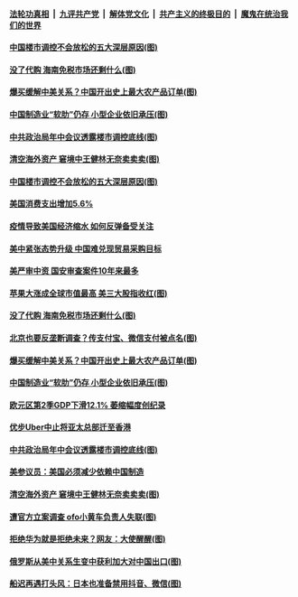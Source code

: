 

####  [法轮功真相](../../../../basic/blob/master/README.md?t=08020302) &nbsp;|&nbsp; [九评共产党](../../../../9ping.md/blob/master/README.md?t=08020302) &nbsp;|&nbsp; [解体党文化](../../../../jtdwh.md/blob/master/README.md?t=08020302)  &nbsp;|&nbsp; [共产主义的终极目的](../../../../gczydzjmd.md/blob/master/README.md?t=08020302) &nbsp;|&nbsp; [魔鬼在统治我们的世界](../../../../mgztzwmdsj.md/blob/master/README.md?t=08020302) 

#### [中国楼市调控不会放松的五大深层原因(图)](../pages/p5/941568.md?t=08020302) 

#### [没了代购 海南免税市场还剩什么(图)](../pages/p5/941511.md?t=08020302) 

#### [爆买缓解中美关系？中国开出史上最大农产品订单(图)](../pages/p5/941477.md?t=08020302) 

#### [中国制造业“软肋”仍存 小型企业依旧承压(图)](../pages/p5/941478.md?t=08020302) 

#### [中共政治局年中会议透露楼市调控底线(图)](../pages/p5/941462.md?t=08020302) 

#### [清空海外资产 窘境中王健林无奈卖卖卖(图)](../pages/p5/941443.md?t=08020302) 

#### [中国楼市调控不会放松的五大深层原因(图)](../pages/p5/941568.md?t=08020302) 

#### [美国消费支出增加5.6%](../pages/p5/941558.md?t=08020302) 

#### [疫情导致美国经济缩水 如何反弹备受关注](../pages/p5/941557.md?t=08020302) 

#### [美中紧张态势升级 中国难兑现贸易采购目标](../pages/p5/941556.md?t=08020302) 


#### [美严审中资 国安审查案件10年来最多](../pages/p5/941522.md?t=08020302) 

#### [苹果大涨成全球市值最高 美三大股指收红(图)](../pages/p5/941521.md?t=08020302) 

#### [没了代购 海南免税市场还剩什么(图)](../pages/p5/941511.md?t=08020302) 

#### [北京也要反垄断调查？传支付宝、微信支付被点名(图)](../pages/p5/941503.md?t=08020302) 

#### [爆买缓解中美关系？中国开出史上最大农产品订单(图)](../pages/p5/941477.md?t=08020302) 

#### [中国制造业“软肋”仍存 小型企业依旧承压(图)](../pages/p5/941478.md?t=08020302) 

#### [欧元区第2季GDP下滑12.1% 萎缩幅度创纪录](../pages/p5/941472.md?t=08020302) 

#### [优步Uber中止将亚太总部迁至香港](../pages/p5/941471.md?t=08020302) 

#### [中共政治局年中会议透露楼市调控底线(图)](../pages/p5/941462.md?t=08020302) 

#### [美参议员：美国必须减少依赖中国制造](../pages/p5/941453.md?t=08020302) 

#### [清空海外资产 窘境中王健林无奈卖卖卖(图)](../pages/p5/941443.md?t=08020302) 

#### [遭官方立案调查 ofo小黄车负责人失联(图)](../pages/p5/941434.md?t=08020302) 

#### [拒绝华为就是拒绝未来？网友：大使醒醒(图)](../pages/p5/941404.md?t=08020302) 

#### [俄罗斯从美中关系生变中获利加大对中国出口(图)](../pages/p5/941395.md?t=08020302) 

#### [船迟再遇打头风：日本也准备禁用抖音、微信(图)](../pages/p5/941387.md?t=08020302) 

